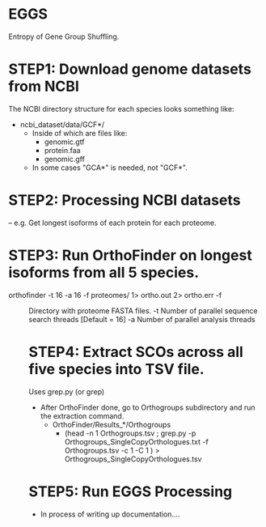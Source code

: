 # EGGS
Entropy of Gene Group Shuffling.



# STEP1: Download genome datasets from NCBI
The NCBI directory structure for each species looks something like:
- ncbi_dataset/data/GCF*/
	- Inside of which are files like:
		- genomic.gtf 
		- protein.faa 
		- genomic.gff 
	- In some cases "GCA*" is needed, not "GCF*".


# STEP2: Processing NCBI datasets
– e.g. Get longest isoforms of each protein for each proteome.

	

# STEP3: Run OrthoFinder on longest isoforms from all 5 species.
orthofinder -t 16 -a 16 -f proteomes/ 1> ortho.out 2> ortho.err
-f <dir>        Directory with proteome FASTA files.
 -t <int>        Number of parallel sequence search threads [Default = 16]
 -a <int>        Number of parallel analysis threads

# STEP4: Extract SCOs across all five species into TSV file.
Uses grep.py (or grep)
- After OrthoFinder done, go to Orthogroups subdirectory and run the extraction command.
	- OrthoFinder/Results_*/Orthogroups
		- (head -n 1 Orthogroups.tsv ; grep.py -p Orthogroups_SingleCopyOrthologues.txt -f Orthogroups.tsv -c 1 -C 1 ) > Orthogroups_SingleCopyOrthologues.tsv

# STEP5: Run EGGS Processing
- In process of writing up documentation....


